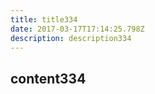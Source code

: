 ```yaml
---
title: title334
date: 2017-03-17T17:14:25.798Z
description: description334
---
```


## content334
  
